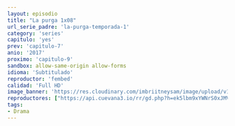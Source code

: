 ```yaml
---
layout: episodio
title: "La purga 1x08"
url_serie_padre: 'la-purga-temporada-1'
category: 'series'
capitulo: 'yes'
prev: 'capitulo-7'
anio: '2017'
proximo: 'capitulo-9'
sandbox: allow-same-origin allow-forms
idioma: 'Subtitulado'
reproductor: 'fembed'
calidad: 'Full HD'
image_banner: 'https://res.cloudinary.com/imbriitneysam/image/upload/v1546545022/reason1-banner-min.jpg'
reproductores: ["https://api.cuevana3.io/rr/gd.php?h=ek5lbm9xYWNrS0xJMVp5b21KREk0dFBLbjVkaHhkRGdrOG1jbnBpUnhhS1Z1WHllYkxpNDFOUFhkNWhnc2FuQXo1ZWVhNTNMMk9MSjBxT0lqZGJMdHNlU3FadVkyUT09"]
tags:
- Drama
---
```











